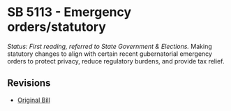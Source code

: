# SB 5113 - Emergency orders/statutory
*Status: First reading, referred to State Government & Elections.*
Making statutory changes to align with certain recent gubernatorial emergency orders to protect privacy, reduce regulatory burdens, and provide tax relief.

## Revisions
* [Original Bill](1/)